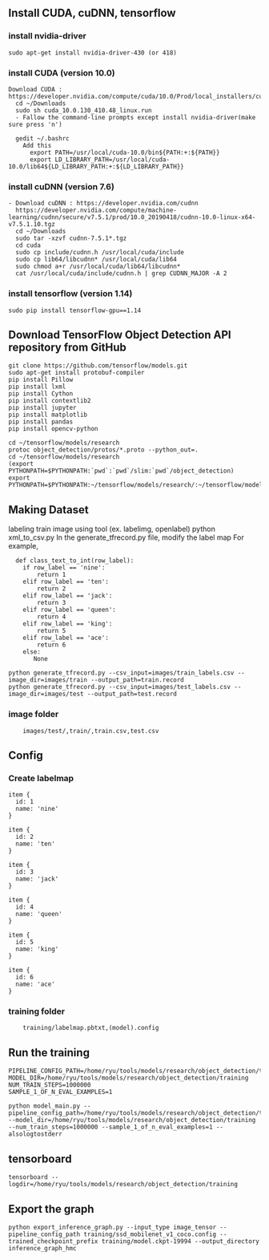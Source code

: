## Install CUDA, cuDNN, tensorflow
  ### install nvidia-driver
    sudo apt-get install nvidia-driver-430 (or 418)

  ### install CUDA (version 10.0)
    Download CUDA : https://developer.nvidia.com/compute/cuda/10.0/Prod/local_installers/cuda_10.0.130_410.48_linux
      cd ~/Downloads
      sudo sh cuda_10.0.130_410.48_linux.run
      - Fallow the command-line prompts except install nvidia-driver(make sure press 'n')
      
      gedit ~/.bashrc
        Add this
          export PATH=/usr/local/cuda-10.0/bin${PATH:+:${PATH}}
          export LD_LIBRARY_PATH=/usr/local/cuda-10.0/lib64${LD_LIBRARY_PATH:+:${LD_LIBRARY_PATH}}
      
  ### install cuDNN (version 7.6)
    - Download cuDNN : https://developer.nvidia.com/cudnn
      https://developer.nvidia.com/compute/machine-learning/cudnn/secure/v7.5.1/prod/10.0_20190418/cudnn-10.0-linux-x64-v7.5.1.10.tgz
      cd ~/Downloads
      sudo tar -xzvf cudnn-7.5.1*.tgz 
      cd cuda
      sudo cp include/cudnn.h /usr/local/cuda/include
      sudo cp lib64/libcudnn* /usr/local/cuda/lib64
      sudo chmod a+r /usr/local/cuda/lib64/libcudnn*
      cat /usr/local/cuda/include/cudnn.h | grep CUDNN_MAJOR -A 2
      
  ### install tensorflow (version 1.14)
    sudo pip install tensorflow-gpu==1.14

## Download TensorFlow Object Detection API repository from GitHub
    git clone https://github.com/tensorflow/models.git
    sudo apt-get install protobuf-compiler
    pip install Pillow
    pip install lxml
    pip install Cython
    pip install contextlib2
    pip install jupyter
    pip install matplotlib
    pip install pandas
    pip install opencv-python

    cd ~/tensorflow/models/research
    protoc object_detection/protos/*.proto --python_out=.
    cd ~/tensorflow/models/research
    (export PYTHONPATH=$PYTHONPATH:`pwd`:`pwd`/slim:`pwd`/object_detection)
    export PYTHONPATH=$PYTHONPATH:~/tensorflow/models/research/:~/tensorflow/models/research/slim:~/tensorflow/models/research/object_detection/
    
## Making Dataset
  labeling train image using tool (ex. labelimg, openlabel)
    python xml_to_csv.py
  In the generate_tfrecord.py file, modify the label map
    For example,
    
      def class_text_to_int(row_label):
        if row_label == 'nine':
            return 1
        elif row_label == 'ten':
            return 2
        elif row_label == 'jack':
            return 3
        elif row_label == 'queen':
            return 4
        elif row_label == 'king':
            return 5
        elif row_label == 'ace':
            return 6
        else:
           None
           
    python generate_tfrecord.py --csv_input=images/train_labels.csv --image_dir=images/train --output_path=train.record
    python generate_tfrecord.py --csv_input=images/test_labels.csv --image_dir=images/test --output_path=test.record
    
   ### image folder
        images/test/,train/,train.csv,test.csv
    
 ## Config
 
  ### Create labelmap
    item {
      id: 1
      name: 'nine'
    }

    item {
      id: 2
      name: 'ten'
    }

    item {
      id: 3
      name: 'jack'
    }

    item {
      id: 4
      name: 'queen'
    }

    item {
      id: 5
      name: 'king'
    }

    item {
      id: 6
      name: 'ace'
    }
    
   ### training folder
        training/labelmap.pbtxt,(model).config
        
 ## Run the training
 
    PIPELINE_CONFIG_PATH=/home/ryu/tools/models/research/object_detection/training/ssd_mobilenet_v1_coco.config
    MODEL_DIR=/home/ryu/tools/models/research/object_detection/training
    NUM_TRAIN_STEPS=1000000
    SAMPLE_1_OF_N_EVAL_EXAMPLES=1
    
    python model_main.py --pipeline_config_path=/home/ryu/tools/models/research/object_detection/training/ssd_mobilenet_v1_coco.config --model_dir=/home/ryu/tools/models/research/object_detection/training --num_train_steps=1000000 --sample_1_of_n_eval_examples=1 --alsologtostderr

## tensorboard

    tensorboard --logdir=/home/ryu/tools/models/research/object_detection/training
    
## Export the graph

    python export_inference_graph.py --input_type image_tensor --pipeline_config_path training/ssd_mobilenet_v1_coco.config --trained_checkpoint_prefix training/model.ckpt-19994 --output_directory inference_graph_hmc


